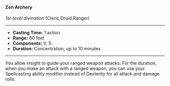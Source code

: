 #### Zen Archery
*1st-level divination* (Cleric,Druid,Ranger)
___
- **Casting Time:** 1 action
- **Range:** 60 feet
- **Components:** V, S
- **Duration:** Concentration, up to 10 minutes
---
You allow insight to guide your ranged weapon attacks. For the duration, when you make an attack with a ranged weapon, you can use your Spellcasting ability modifier instead of Dexterity for all attack and damage rolls.
